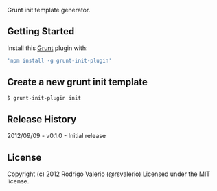 Grunt init template generator.

## Getting Started ##

Install this [Grunt](https://github.com/cowboy/grunt) plugin with:

``` bash
'npm install -g grunt-init-plugin'
```

## Create a new grunt init template ##

``` bash
$ grunt-init-plugin init
```

## Release History ##

2012/09/09 - v0.1.0 - Initial release

## License
Copyright (c) 2012 Rodrigo Valerio (@rsvalerio) Licensed under the MIT license.
